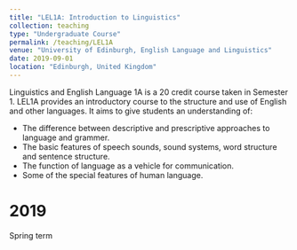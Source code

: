 ```yaml
---
title: "LEL1A: Introduction to Linguistics"
collection: teaching
type: "Undergraduate Course"
permalink: /teaching/LEL1A
venue: "University of Edinburgh, English Language and Linguistics"
date: 2019-09-01
location: "Edinburgh, United Kingdom"
---
```


Linguistics and English Language 1A is a 20 credit course taken in Semester 1. LEL1A provides an introductory course to the structure and use of English and other languages. It aims to give students an understanding of:

 - The difference between descriptive and prescriptive approaches to language and grammer.
 - The basic features of speech sounds, sound systems, word structure and sentence structure.
 - The function of language as a vehicle for communication.
 - Some of the special features of human language.


2019
======
Spring term

